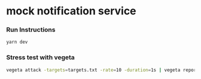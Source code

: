# mock notification service

### Run Instructions

```bash
yarn dev
```

### Stress test with vegeta

```bash
vegeta attack -targets=targets.txt -rate=10 -duration=1s | vegeta report
```
